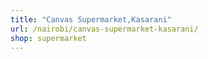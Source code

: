 ```yaml
---
title: "Canvas Supermarket,Kasarani"
url: /nairobi/canvas-supermarket-kasarani/
shop: supermarket
---
```

